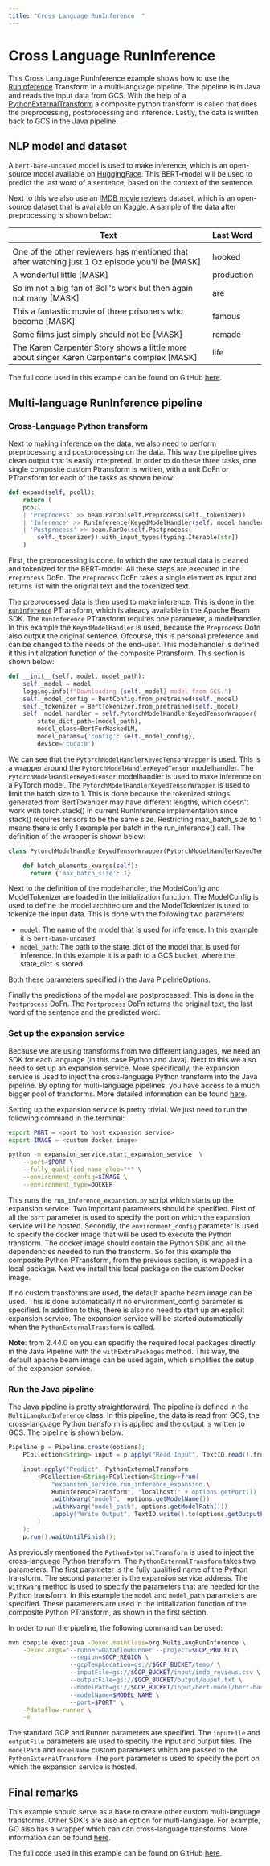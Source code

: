 ```yaml
---
title: "Cross Language RunInference  "
---
```

<!--
Licensed under the Apache License, Version 2.0 (the "License");
you may not use this file except in compliance with the License.
You may obtain a copy of the License at

http://www.apache.org/licenses/LICENSE-2.0

Unless required by applicable law or agreed to in writing, software
distributed under the License is distributed on an "AS IS" BASIS,
WITHOUT WARRANTIES OR CONDITIONS OF ANY KIND, either express or implied.
See the License for the specific language governing permissions and
limitations under the License.
-->

# Cross Language RunInference

This Cross Language RunInference example shows how to use the [RunInference](https://beam.apache.org/documentation/ml/overview/#runinference)
Transform in a multi-language pipeline. The pipeline is in Java and reads the input data from
GCS. With the help of a [PythonExternalTransform](https://beam.apache.org/documentation/programming-guide/#1312-creating-cross-language-python-transforms)
a composite python transform is called that does the preprocessing, postprocessing and inference.
Lastly, the data is written back to GCS in the Java pipeline.

## NLP model and dataset
A `bert-base-uncased` model is used to make inference, which is an open-source model
available on [HuggingFace](https://huggingface.co/bert-base-uncased). This BERT-model will be
used to predict the last word of a sentence, based on the context of the sentence.

Next to this we also use an [IMDB movie reviews](https://www.kaggle.com/datasets/lakshmi25npathi/imdb-dataset-of-50k-movie-reviews?select=IMDB+Dataset.csv) dataset, which is  an open-source dataset that is available on Kaggle.  A sample of the data after preprocessing is shown below:

| **Text** 	|   **Last Word** 	|
|---	|:---	|
|<img width=700/>|<img width=100/>|
| One of the other reviewers has mentioned that after watching just 1 Oz episode you'll be [MASK] 	| hooked 	|
| A wonderful little [MASK] 	| production 	|
| So im not a big fan of Boll's work but then again not many [MASK] 	| are 	|
| This a fantastic movie of three prisoners who become [MASK] 	| famous 	|
| Some films just simply should not be [MASK] 	| remade 	|
| The Karen Carpenter Story shows a little more about singer Karen Carpenter's complex [MASK] 	| life 	|

The full code used in this example can be found on GitHub [here](https://github.com/apache/beam/tree/master/sdks/python/apache_beam/examples/inference/multi_language_inference).


## Multi-language RunInference pipeline
### Cross-Language Python transform
Next to making inference on the data, we also need to perform preprocessing and postprocessing on the data. This way the pipeline gives clean output that is easily interpreted.  In order to do these three tasks, one single composite custom Ptransform is written, with a unit DoFn or PTransform for each of the tasks as shown below:

```python
def expand(self, pcoll):
    return (
    pcoll
    | 'Preprocess' >> beam.ParDo(self.Preprocess(self._tokenizer))
    | 'Inference' >> RunInference(KeyedModelHandler(self._model_handler))
    | 'Postprocess' >> beam.ParDo(self.Postprocess(
        self._tokenizer)).with_input_types(typing.Iterable[str])
    )
```

First, the preprocessing is done. In which the raw textual data is cleaned and tokenized for the BERT-model. All these steps are executed in the `Preprocess` DoFn. The `Preprocess` DoFn takes a single element as input and returns list with the original text and the tokenized text.

The preprocessed data is then used to make inference. This is done in the [`RunInference`](https://beam.apache.org/documentation/ml/overview/#runinference) PTransform, which is already available in the Apache Beam SDK. The `RunInference` PTransform requires one parameter, a modelhandler. In this example the `KeyedModelHandler` is used, because the `Preprocess` Dofn also output the original sentence. Ofcourse, this is personal preference and can be changed to the needs of the end-user. This modelhandler is defined it this initialization function of the composite Ptransform. This section is shown below:

```python
def __init__(self, model, model_path):
    self._model = model
    logging.info(f"Downloading {self._model} model from GCS.")
    self._model_config = BertConfig.from_pretrained(self._model)
    self._tokenizer = BertTokenizer.from_pretrained(self._model)
    self._model_handler = self.PytorchModelHandlerKeyedTensorWrapper(
        state_dict_path=(model_path),
        model_class=BertForMaskedLM,
        model_params={'config': self._model_config},
        device='cuda:0')
```
We can see that the `PytorchModelHandlerKeyedTensorWrapper` is used. This is a wrapper around the `PytorchModelHandlerKeyedTensor` modelhandler. The `PytorchModelHandlerKeyedTensor` modelhandler is used to make inference on a PyTorch model. The `PytorchModelHandlerKeyedTensorWrapper` is used to limit the batch size to 1. This is done because the tokenized strings generated from BertTokenizer may have different lengths, which doesn't work with torch.stack() in current RunInference implementation since stack() requires tensors to be the same size. Restricting max_batch_size to 1 means there is only 1 example per batch in the run_inference() call. The definition of the wrapper is shown below:

```python
class PytorchModelHandlerKeyedTensorWrapper(PytorchModelHandlerKeyedTensor):

    def batch_elements_kwargs(self):
      return {'max_batch_size': 1}
```

Next to the definition of the modelhandler, the ModelConfig and ModelTokenizer are loaded in the initialization function. The ModelConfig is used to define the model architecture and the ModelTokenizer is used to tokenize the input data. This is done with the following two parameters:
- `model`: The name of the model that is used for inference. In this example it is `bert-base-uncased`.
- `model_path`: The path to the state_dict of the model that is used for inference. In this example it is a path to a GCS bucket, where the state_dict is stored.

Both these parameters specified in the Java PipelineOptions.

Finally the predictions of the model are postprocessed. This is done in the `Postprocess` DoFn. The `Postprocess` DoFn returns the original text, the last word of the sentence and the predicted word.

### Set up the expansion service
Because we are using transforms from two different languages, we need an SDK for each language (in this case Python and Java). Next to this we also need to set up an expansion service. More specifically, the expansion service is used to inject the cross-language Python transform into the Java pipeline. By opting for multi-language pipelines, you have access to a much bigger pool of transforms. More detailed information can be found [here](https://beam.apache.org/documentation/programming-guide/#multi-language-pipelines).


Setting up the expansion service is pretty trivial. We just need to run the following command in the terminal:

```bash
export PORT = <port to host expansion service>
export IMAGE = <custom docker image>

python -m expansion_service.start_expansion_service  \
    --port=$PORT \
    --fully_qualified_name_glob="*" \
    --environment_config=$IMAGE \
    --environment_type=DOCKER
```


This runs the `run_inference_expansion.py` script which starts up the expansion service. Two important parameters should be specified. First of all the `port` parameter is used to specify the port on which the expansion service will be hosted. Secondly, the `environment_config` parameter is used to specify the docker image that will be used to execute the Python transform. The docker image should contain the Python SDK and all the dependencies needed to run the transform. So for this example the composite Python PTransform, from the previous section, is wrapped in a local package. Next we install this  local package on the custom Docker image.

If no custom transforms are used, the default apache beam image can be used. This is done automatically if no environment_config parameter is specified. In addition to this, there is also no need to start up an explicit expansion service. The expansion service will be started automatically when the `PythonExternalTransform` is called.

**Note**: from 2.44.0 on you can specifiy the required local packages directly in the Java Pipeline with the `withExtraPackages` method. This way, the default apache beam image can be used again, which simplifies the setup of the expansion service.

### Run the Java pipeline
The Java pipeline is pretty straightforward. The pipeline is defined in the `MultiLangRunInference` class. In this pipeline, the data is read from GCS, the cross-language Python transform is applied and the output is written to GCS. The pipeline is shown below:

```java
Pipeline p = Pipeline.create(options);
    PCollection<String> input = p.apply("Read Input", TextIO.read().from(options.getInputFile()));

    input.apply("Predict", PythonExternalTransform.
        <PCollection<String>PCollection<String>>from(
            "expansion_service.run_inference_expansion.\
            RunInferenceTransform", "localhost:" + options.getPort())
            .withKwarg("model",  options.getModelName())
            .withKwarg("model_path", options.getModelPath()))
            .apply("Write Output", TextIO.write().to(options.getOutputFile()
        )
    );
    p.run().waitUntilFinish();
```

As previously mentioned the `PythonExternalTransform` is used to inject the cross-language Python transform. The `PythonExternalTransform` takes two parameters. The first parameter is the fully qualified name of the Python transform. The second parameter is the expansion service address. The `withKwarg` method is used to specify the parameters that are needed for the Python transform. In this example the `model` and `model_path` parameters are specified. These parameters are used in the initialization function of the composite Python PTransform, as shown in the first section.

In order to run the pipeline, the following command can be used:

```bash
mvn compile exec:java -Dexec.mainClass=org.MultiLangRunInference \
    -Dexec.args="--runner=DataflowRunner --project=$GCP_PROJECT\
                 --region=$GCP_REGION \
                 --gcpTempLocation=gs://$GCP_BUCKET/temp/ \
                 --inputFile=gs://$GCP_BUCKET/input/imdb_reviews.csv \
                 --outputFile=gs://$GCP_BUCKET/output/ouput.txt \
                 --modelPath=gs://$GCP_BUCKET/input/bert-model/bert-base-uncased.pth \
                 --modelName=$MODEL_NAME \
                 --port=$PORT" \
    -Pdataflow-runner \
    -e
```
The standard GCP and Runner parameters are specified. The `inputFile` and `outputFile` parameters are used to specify the input and output files. The `modelPath` and `modelName` custom parameters which are passed to the `PythonExternalTransform`.  The `port` parameter is used to specify the port on which the expansion service is hosted.

## Final remarks
This example should serve as a base to create other custom multi-language transforms. Other SDK's are also an option for multi-language. For example, GO also has a wrapper which can can cross-language transforms. More information can be found [here](https://beam.apache.org/documentation/programming-guide/#1323-using-cross-language-transforms-in-a-go-pipeline).

The full code used in this example can be found on GitHub [here](https://github.com/apache/beam/tree/master/sdks/python/apache_beam/examples/inference/multi_language_inference).
